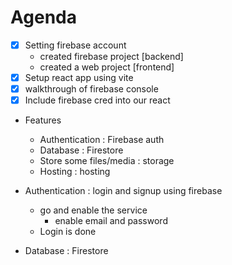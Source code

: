 # Agenda

-  [x] Setting firebase account
   -  created firebase project [backend]
   -  created a web project [frontend]
-  [x] Setup react app using vite
-  [x] walkthrough of firebase console
-  [x] Include firebase cred into our react
-  Features

   -  Authentication : Firebase auth
   -  Database : Firestore
   -  Store some files/media : storage
   -  Hosting : hosting

-  Authentication : login and signup using firebase
    - go and enable the service
      - enable email and password
    - Login is done
- Database : Firestore
